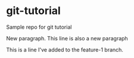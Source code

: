 # git-tutorial
Sample repo for git tutorial

New paragraph.
This line is also a new paragraph

This is a line I've added to the feature-1 branch.
